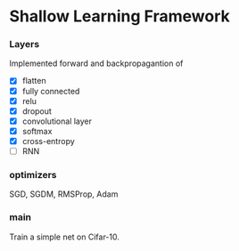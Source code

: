 # Shallow Learning Framework
### Layers
Implemented forward and backpropagantion of

- [x] flatten
- [x] fully connected
- [x] relu
- [x] dropout
- [x] convolutional layer
- [x] softmax
- [x] cross-entropy
- [ ] RNN

### optimizers
SGD, SGDM, RMSProp, Adam
### main
Train a simple net on Cifar-10.